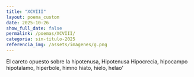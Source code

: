 ```yaml
---
title: "XCVIII"
layout: poema_custom
date: 2025-10-26
show_full_date: false
permalink: /poemas/XCVIII/
categoria: sin-titulo-2025
referencia_img: /assets/imagenes/g.png
---
```

El careto opuesto sobre la hipotenusa,
Hipotenusa
Hipocrecia, hipocampo
hipotalamo, hiperbole, himno
hiato, hielo, helao'
